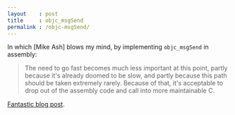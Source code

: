 ```yaml
---
layout    : post
title     : objc_msgSend
permalink : /objc-msgSend/
---
```


In which [Mike Ash] blows my mind, by implementing `objc_msgSend` in assembly:

> The need to go fast becomes much less important at this point, partly because
> it's already doomed to be slow, and partly because this path should be taken
> extremely rarely. Because of that, it's acceptable to drop out of the assembly
> code and call into more maintainable C.

[Fantastic blog post](http://www.mikeash.com/pyblog/friday-qa-2012-11-16-lets-build-objc_msgsend.html).

